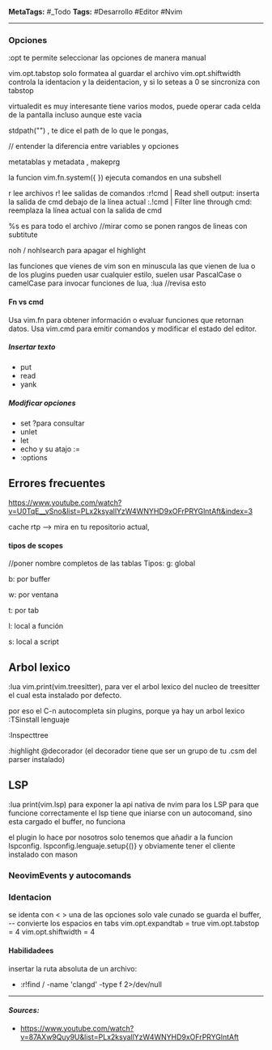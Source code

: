 **MetaTags:** #_Todo
**Tags:** #Desarrollo  #Editor #Nvim
- - -
### Opciones
:opt te permite seleccionar las opciones de manera manual

vim.opt.tabstop solo formatea al guardar el archivo
vim.opt.shiftwidth controla la identacion y la deidentacion, y si lo seteas a 0 se sincroniza con tabstop

virtualedit es muy interesante tiene varios modos, puede operar cada celda de la pantalla incluso aunque este vacia

stdpath("") , te dice el path de lo que le pongas,

// entender la diferencia entre variables y opciones

metatablas y metadata , makeprg

la funcion   vim.fn.system({ }) ejecuta comandos en una subshell

r lee archivos
r! lee salidas de comandos
:r!cmd | Read shell output: inserta la salida de cmd debajo de la línea actual
:.!cmd | Filter line through cmd: reemplaza la línea actual con la salida de cmd

%s es para todo el archivo
//mirar como se ponen rangos de lineas con subtitute


noh / nohlsearch para apagar el highlight

las funciones que vienes de vim son en minuscula
las que vienen de lua o de los plugins pueden usar cualquier estilo, suelen usar PascalCase o camelCase
para invocar funciones de lua, :lua  //revisa esto
#### Fn vs cmd
Usa vim.fn para obtener información o evaluar funciones que retornan datos.
Usa vim.cmd para emitir comandos y modificar el estado del editor.


##### Insertar texto
- put
- read
- yank
##### Modificar opciones
- set  ?para consultar
- unlet
- let
- echo   y su atajo :=
- :options
## Errores frecuentes
https://www.youtube.com/watch?v=U0TqE__vSno&list=PLx2ksyallYzW4WNYHD9xOFrPRYGlntAft&index=3

cache
rtp --> mira en tu repositorio actual, 


#### tipos de scopes

//poner nombre completos de las tablas
Tipos:
g: global

b: por buffer

w: por ventana

t: por tab

l: local a función

s: local a script

## Arbol lexico
:lua vim.print(vim.treesitter), para ver el arbol lexico del nucleo de treesitter el cual esta instalado por defecto.


por eso el C-n autocompleta sin plugins, porque ya hay un arbol lexico
:TSinstall lenguaje

:Inspecttree

:highlight @decorador     (el decorador tiene que ser un grupo de tu .csm del parser instalado)
## LSP
:lua print(vim.lsp)
para exponer la api nativa de nvim para los LSP
para que funcione correctamente el lsp tiene que iniarse con un autocomand, sino esta cargado el  buffer, no funciona

el plugin lo hace por nosotros solo tenemos que añadir a la funcion  lspconfig.
lspconfig.lenguaje.setup{()} y obviamente tener el cliente instalado con mason

### NeovimEvents y autocomands
### Identacion
se identa con < >
una de las opciones solo vale cunado se guarda el buffer,
-- convierte los espacios en tabs
vim.opt.expandtab = true
vim.opt.tabstop = 4
vim.opt.shiftwidth = 4

#### Habilidadees
insertar la ruta absoluta de un  archivo:
-   :r!find / -name 'clangd' -type f 2>/dev/null


- - - 
#### ***Sources:***
- https://www.youtube.com/watch?v=87AXw9Quy9U&list=PLx2ksyallYzW4WNYHD9xOFrPRYGlntAft